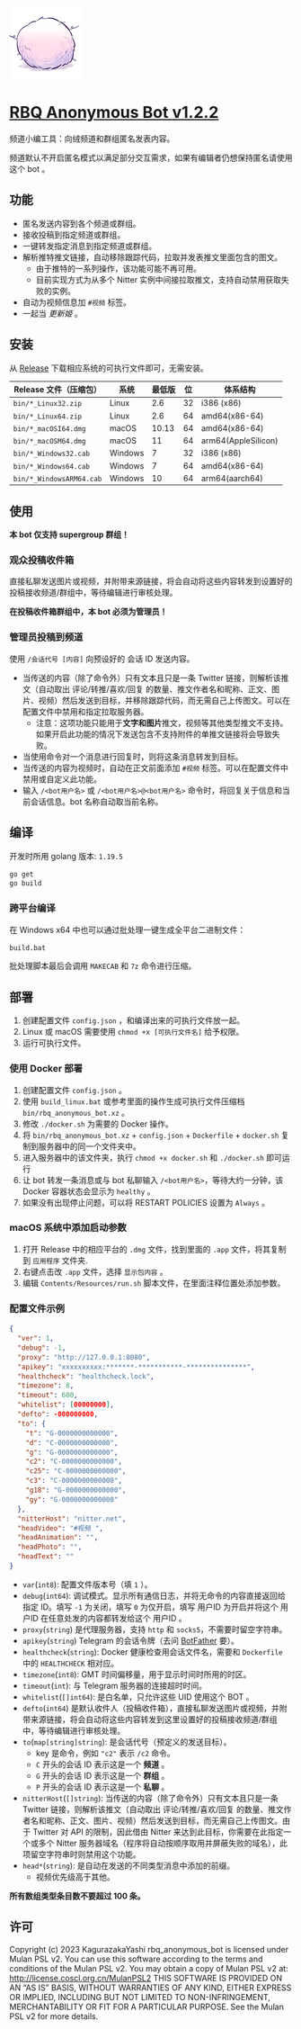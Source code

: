 ![icon](macOS/rbqanonymousbot/Assets.xcassets/AppIcon.appiconset/rbq%205.png)

# [RBQ Anonymous Bot v1.2.2](https://github.com/rbqgroup/rbq_anonymous_bot)

频道小编工具：向绒频道和群组匿名发表内容。

频道默认不开启匿名模式以满足部分交互需求，如果有编辑者仍想保持匿名请使用这个 bot 。

## 功能

- 匿名发送内容到各个频道或群组。
- 接收投稿到指定频道或群组。
- 一键转发指定消息到指定频道或群组。
- 解析推特推文链接，自动移除跟踪代码，拉取并发表推文里面包含的图文。
  - 由于推特的一系列操作，该功能可能不再可用。
  - 目前实现方式为从多个 Nitter 实例中间接拉取推文，支持自动禁用获取失败的实例。
- 自动为视频信息加 `#视频` 标签。
- 一起当 _更新姬_ 。

## 安装

从 [Release](releases) 下载相应系统的可执行文件即可，无需安装。

| Release 文件（压缩包）   | 系统    | 最低版 | 位  | 体系结构            |
| ------------------------ | ------- | ------ | --- | ------------------- |
| `bin/*_Linux32.zip`      | Linux   | 2.6    | 32  | i386 (x86)          |
| `bin/*_Linux64.zip`      | Linux   | 2.6    | 64  | amd64(x86-64)       |
| `bin/*_macOSI64.dmg`     | macOS   | 10.13  | 64  | amd64(x86-64)       |
| `bin/*_macOSM64.dmg`     | macOS   | 11     | 64  | arm64(AppleSilicon) |
| `bin/*_Windows32.cab`    | Windows | 7      | 32  | i386 (x86)          |
| `bin/*_Windows64.cab`    | Windows | 7      | 64  | amd64(x86-64)       |
| `bin/*_WindowsARM64.cab` | Windows | 10     | 64  | arm64(aarch64)      |

## 使用

**本 bot 仅支持 supergroup 群组！**

### 观众投稿收件箱

直接私聊发送图片或视频，并附带来源链接，将会自动将这些内容转发到设置好的投稿接收频道/群组中，等待编辑进行审核处理。

**在投稿收件箱群组中，本 bot 必须为管理员！**

### 管理员投稿到频道

使用 `/会话代号 [内容]` 向预设好的 会话 ID 发送内容。

- 当传送的内容（除了命令外）只有文本且只是一条 Twitter 链接，则解析该推文（自动取出 评论/转推/喜欢/回复 的数量、推文作者名和昵称、正文、图片、视频）然后发送到目标，并移除跟踪代码，而无需自己上传图文。可以在配置文件中禁用和指定拉取服务器。
  - 注意：这项功能只能用于**文字和图片**推文，视频等其他类型推文不支持。如果开启此功能的情况下发送包含不支持附件的单推文链接将会导致失败。
- 当使用命令对一个消息进行回复时，则将这条消息转发到目标。
- 当传送的内容为视频时，自动在正文前面添加 `#视频` 标签。可以在配置文件中禁用或自定义此功能。
- 输入 `/<bot用户名>` 或 `/<bot用户名>@<bot用户名>` 命令时，将回复关于信息和当前会话信息。bot 名称自动取当前名称。

## 编译

开发时所用 golang 版本: `1.19.5`

```sh
go get
go build
```

### 跨平台编译

在 Windows x64 中也可以通过批处理一键生成全平台二进制文件：

```bat
build.bat
```

批处理脚本最后会调用 `MAKECAB` 和 `7z` 命令进行压缩。

## 部署

1. 创建配置文件 `config.json` ，和编译出来的可执行文件放一起。
2. Linux 或 macOS 需要使用 `chmod +x [可执行文件名]` 给予权限。
3. 运行可执行文件。

### 使用 Docker 部署

1. 创建配置文件 `config.json` 。
2. 使用 `build_linux.bat` 或参考里面的操作生成可执行文件压缩档 `bin/rbq_anonymous_bot.xz` 。
3. 修改 `./docker.sh` 为需要的 Docker 操作。
4. 将 `bin/rbq_anonymous_bot.xz` + `config.json` + `Dockerfile` + `docker.sh` 复制到服务器中的同一个文件夹中。
5. 进入服务器中的该文件夹，执行 `chmod +x docker.sh` 和 `./docker.sh` 即可运行
6. 让 bot 转发一条消息或与 bot 私聊输入 `/<bot用户名>`，等待大约一分钟，该 Docker 容器状态会显示为 `healthy` 。
7. 如果没有出现停止问题，可以将 RESTART POLICIES 设置为 `Always` 。

### macOS 系统中添加启动参数

1. 打开 Release 中的相应平台的 `.dmg` 文件，找到里面的 `.app` 文件，将其复制到 `应用程序` 文件夹.
2. 右键点击改 `.app` 文件，选择 `显示包内容` 。
3. 编辑 `Contents/Resources/run.sh` 脚本文件，在里面注释位置处添加参数。

### 配置文件示例

```json
{
  "ver": 1,
  "debug": -1,
  "proxy": "http://127.0.0.1:8080",
  "apikey": "xxxxxxxxxx:*******-***********-***************",
  "healthcheck": "healthcheck.lock",
  "timezone": 8,
  "timeout": 600,
  "whitelist": [00000000],
  "defto": -000000000,
  "to": {
    "t": "G-0000000000000",
    "d": "C-0000000000000",
    "g": "G-0000000000000",
    "c2": "C-0000000000000",
    "c25": "C-0000000000000",
    "c3": "C-0000000000000",
    "g18": "G-0000000000000",
    "gy": "G-0000000000000"
  },
  "nitterHost": "nitter.net",
  "headVideo": "#视频 ",
  "headAnimation": "",
  "headPhoto": "",
  "headText": ""
}
```

- `var`(`int8`): 配置文件版本号（填 `1` ）。
- `debug`(`int64`): 调试模式。显示所有通信日志，并将无命令的内容直接返回给指定 ID。填写 `-1` 为关闭，填写 `0` 为仅开启，填写 用户ID 为开启并将这个 用户ID 在任意处发的内容都转发给这个 用户ID 。
- `proxy`(`string`) 是代理服务器，支持 `http` 和 `socks5`，不需要时留空字符串。
- `apikey`(`string`) Telegram 的会话令牌（去问 [BotFather](https://t.me/BotFather) 要）。
- `healthcheck`(`string`): Docker 健康检查用会话文件名，需要和 `Dockerfile` 中的 `HEALTHCHECK` 相对应。
- `timezone`(`int8`): GMT 时间偏移量，用于显示时间时所用的时区。
- `timeout`(`int`): 与 Telegram 服务器的连接超时时间。
- `whitelist`(`[]int64`): 是白名单，只允许这些 UID 使用这个 BOT 。
- `defto`(`int64`) 是默认收件人（投稿收件箱），直接私聊发送图片或视频，并附带来源链接，将会自动将这些内容转发到这里设置好的投稿接收频道/群组中，等待编辑进行审核处理。
- `to`(`map[string]string`): 是会话代号（预定义的发送目标）。
  - key 是命令，例如 `"c2"` 表示 `/c2` 命令。
  - `C` 开头的会话 ID 表示这是一个 **频道** 。
  - `G` 开头的会话 ID 表示这是一个 **群组** 。
  - `P` 开头的会话 ID 表示这是一个 **私聊** 。
- `nitterHost`(`[]string`): 当传送的内容（除了命令外）只有文本且只是一条 Twitter 链接，则解析该推文（自动取出 评论/转推/喜欢/回复 的数量、推文作者名和昵称、正文、图片、视频）然后发送到目标，而无需自己上传图文。由于 Twitter 对 API 的限制，因此借由 Nitter 来达到此目标，你需要在此指定一个或多个 Nitter 服务器域名（程序将自动按顺序取用并屏蔽失败的域名），此项留空字符串时则禁用这个功能。
- `head*`(`string`): 是自动在发送的不同类型消息中添加的前缀。
  - 视频优先级高于其他。

**所有数组类型条目数不要超过 100 条。**

## 许可

Copyright (c) 2023 KagurazakaYashi rbq_anonymous_bot is licensed under Mulan PSL v2. You can use this software according to the terms and conditions of the Mulan PSL v2. You may obtain a copy of Mulan PSL v2 at: http://license.coscl.org.cn/MulanPSL2 THIS SOFTWARE IS PROVIDED ON AN “AS IS” BASIS, WITHOUT WARRANTIES OF ANY KIND, EITHER EXPRESS OR IMPLIED, INCLUDING BUT NOT LIMITED TO NON-INFRINGEMENT, MERCHANTABILITY OR FIT FOR A PARTICULAR PURPOSE. See the Mulan PSL v2 for more details.
